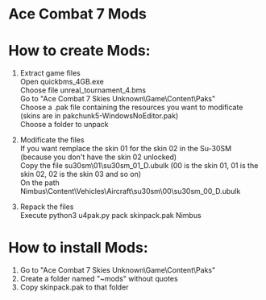 # Ace Combat 7 Mods

# How to create Mods:
1) Extract game files  
Open quickbms_4GB.exe  
Choose file unreal_tournament_4.bms  
Go to "Ace Combat 7 Skies Unknown\Game\Content\Paks\"  
Choose a .pak file containing the resources you want to modificate (skins are in pakchunk5-WindowsNoEditor.pak)  
Choose a folder to unpack  

2) Modificate the files  
If you want remplace the skin 01 for the skin 02 in the Su-30SM (because you don't have the skin 02 unlocked)  
Copy the file su30sm\01\su30sm_01_D.ubulk (00 is the skin 01, 01 is the skin 02, 02 is the skin 03 and so on)  
On the path Nimbus\Content\Vehicles\Aircraft\su30sm\00\su30sm_00_D.ubulk  

3) Repack the files  
Execute python3 u4pak.py pack skinpack.pak Nimbus

# How to install Mods:
1) Go to "Ace Combat 7 Skies Unknown\Game\Content\Paks\"
2) Create a folder named "~mods" without quotes
3) Copy skinpack.pak to that folder
